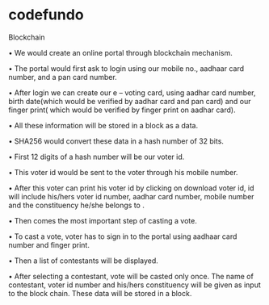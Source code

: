 # codefundo
Blockchain

•	We would create an online portal through blockchain mechanism.

•	The portal would first ask to login using our mobile no., aadhaar card number, and a pan card number.

•	After login we can create our e – voting card, using aadhar card number, birth date(which would be verified by aadhar card and pan card) and our finger print( which would be verified by finger print on aadhar card).

•	All these information will be stored in a block as a data.

•	SHA256 would convert these data in a hash number of 32 bits.

•	First 12 digits of a hash number will be our voter id.

•	This voter id would be sent to the voter through his mobile number.

•	After this voter can print his voter id by clicking on download voter id, id will include his/hers voter id number, aadhar card number,  mobile number and the constituency he/she belongs to .

•	Then comes the most important step of casting a vote.

•	To cast a vote, voter has to sign in to the portal using aadhaar card number and finger print.

•	Then a list of contestants will be displayed. 

•	After selecting a contestant, vote will be casted only once. The name of contestant, voter id number and his/hers constituency will be given as input to the block chain. These data will be stored in a block.

